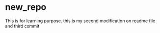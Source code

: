 # new_repo
This is for learning purpose.
this is my second modification on readme file and third commit
